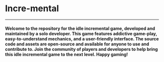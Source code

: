 # Incre-mental
***
#### Welcome to the repository for the idle incremental game, developed and maintained by a solo developer. This game features addictive game-play, easy-to-understand mechanics, and a user-friendly interface. The source code and assets are open-source and available for anyone to use and contribute to. Join the community of players and developers to help bring this idle incremental game to the next level. Happy gaming!

